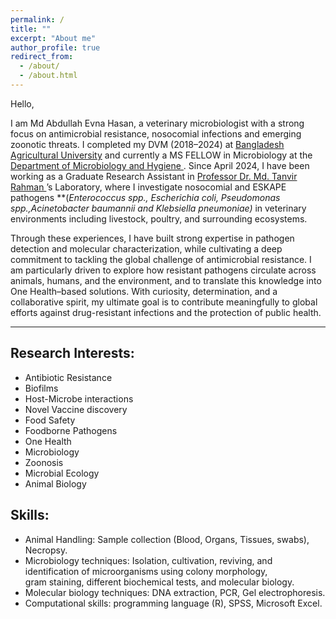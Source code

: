 ```yaml
---
permalink: /
title: ""
excerpt: "About me"
author_profile: true
redirect_from:
  - /about/
  - /about.html
---
```


Hello,

I am Md Abdullah Evna Hasan, a veterinary microbiologist with a strong focus on antimicrobial resistance, nosocomial infections and emerging zoonotic threats. I completed my DVM (2018–2024) at <a href="https://bau.edu.bd/"> Bangladesh Agricultural University</a> and currently a MS FELLOW in Microbiology at the <a href="https://vmh.bau.edu.bd/"> Department of Microbiology and Hygiene </a>. Since April 2024, I have been working as a Graduate Research Assistant in <a href="https://vmh.bau.edu.bd/profile/VMH1005"> Professor Dr. Md. Tanvir Rahman </a>’s Laboratory, where I investigate nosocomial and ESKAPE pathogens **(*Enterococcus spp., *Escherichia coli, *Pseudomonas spp.,Acinetobacter baumannii and Klebsiella pneumoniae**)* in veterinary environments including livestock, poultry, and surrounding ecosystems.

Through these experiences, I have built strong expertise in pathogen detection and molecular characterization, while cultivating a deep commitment to tackling the global challenge of antimicrobial resistance. I am particularly driven to explore how resistant pathogens circulate across animals, humans, and the environment, and to translate this knowledge into One Health–based solutions. With curiosity, determination, and a collaborative spirit, my ultimate goal is to contribute meaningfully to global efforts against drug-resistant infections and the protection of public health.


---
## Research Interests:
- Antibiotic Resistance
- Biofilms
- Host-Microbe interactions
- Novel Vaccine discovery
- Food Safety
- Foodborne Pathogens
- One Health
- Microbiology
- Zoonosis
- Microbial Ecology
- Animal Biology

## Skills:
- Animal Handling: Sample collection (Blood, Organs, Tissues, swabs), Necropsy.
- Microbiology techniques: Isolation, cultivation, reviving, and identification of microorganisms using colony morphology,   
  gram staining, different biochemical tests, and molecular biology.
- Molecular biology techniques: DNA extraction, PCR, Gel electrophoresis.
- Computational skills: programming language (R), SPSS, Microsoft Excel.

